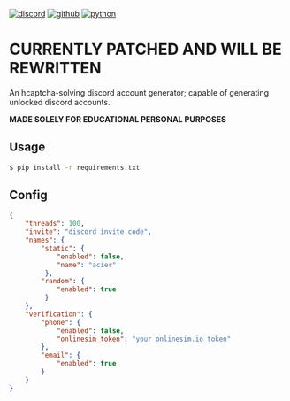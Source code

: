 [![discord](https://img.shields.io/badge/Discord-7289DA?style=for-the-badge&logo=discord&logoColor=white)](https://discord.com)
[![github](https://img.shields.io/badge/GitHub-100000?style=for-the-badge&logo=github&logoColor=white)](https://github.com/AcierP)
[![python](https://img.shields.io/badge/Python-3776AB?style=for-the-badge&logo=python&logoColor=white)](https://www.python.org/downloads/)

# CURRENTLY PATCHED AND WILL BE REWRITTEN
An hcaptcha-solving discord account generator; capable of generating unlocked discord accounts.

**MADE SOLELY FOR EDUCATIONAL PERSONAL PURPOSES**

## Usage

```bash
$ pip install -r requirements.txt
```

## Config
```json
{
    "threads": 100,
    "invite": "discord invite code",
    "names": {
        "static": {
            "enabled": false,
            "name": "acier"
         },
        "random": {
            "enabled": true
         }
    },
    "verification": {
        "phone": {
            "enabled": false,
            "onlinesim_token": "your onlinesim.io token"
        },
        "email": {
            "enabled": true
        }
    }
}
```
